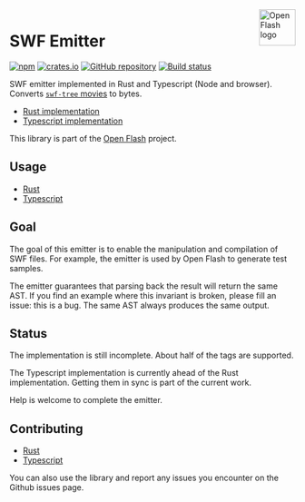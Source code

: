 <a href="https://github.com/open-flash/open-flash">
    <img src="https://raw.githubusercontent.com/open-flash/open-flash/master/logo.png"
    alt="Open Flash logo" title="Open Flash" align="right" width="64" height="64" />
</a>

# SWF Emitter

[![npm](https://img.shields.io/npm/v/swf-emitter.svg)](https://www.npmjs.com/package/swf-emitter)
[![crates.io](https://img.shields.io/crates/v/swf-emitter.svg)](https://crates.io/crates/swf-emitter)
[![GitHub repository](https://img.shields.io/badge/Github-open--flash%2Fswf--emitter-blue.svg)](https://github.com/open-flash/swf-emitter)
[![Build status](https://img.shields.io/travis/com/open-flash/swf-emitter/master.svg)](https://travis-ci.com/open-flash/swf-emitter)

SWF emitter implemented in Rust and Typescript (Node and browser).
Converts [`swf-tree` movies][swf-tree] to bytes.

- [Rust implementation](./rs/README.md)
- [Typescript implementation](./ts/README.md)

This library is part of the [Open Flash][ofl] project.

## Usage

- [Rust](./rs/README.md#usage)
- [Typescript](./ts/README.md#usage)

## Goal

The goal of this emitter is to enable the manipulation and compilation of SWF
files. For example, the emitter is used by Open Flash to generate test samples.

The emitter guarantees that parsing back the result will return the same AST.
If you find an example where this invariant is broken, please fill an issue:
this is a bug. The same AST always produces the same output.

## Status

The implementation is still incomplete. About half of the tags are supported.

The Typescript implementation is currently ahead of the Rust implementation.
Getting them in sync is part of the current work.

Help is welcome to complete the emitter.

## Contributing

- [Rust](./rs/README.md#contributing)
- [Typescript](./ts/README.md#contributing)

You can also use the library and report any issues you encounter on the Github
issues page.

[ofl]: https://github.com/open-flash/open-flash
[swf-tree]: https://github.com/open-flash/swf-tree
